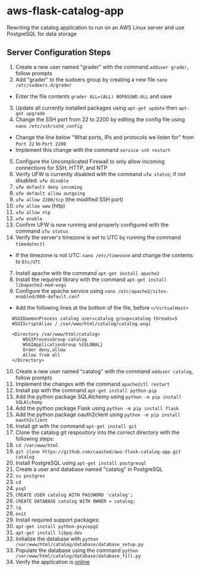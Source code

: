 # aws-flask-catalog-app
Rewriting the catalog application to run on an AWS Linux server and use PostgreSQL for data storage

## Server Configuration Steps
1. Create a new user named "grader" with the command `adduser grader`, follow prompts
2. Add "grader" to the sudoers group by creating a new file `nano /etc/sudoers.d/grader`
  * Enter the file contents `grader ALL=(ALL) NOPASSWD:ALL` and save
3. Update all currently installed packages using `apt-get update` then `apt-get upgrade`
4. Change the SSH port from 22 to 2200 by editing the config file using `nano /etc/ssh/sshd_config`
  * Change the line below "What ports, IPs and protocols we listen for" from `Port 22` to `Port 2200`
  * Implement this change with the command `service ssh restart`
5. Configure the Uncomplicated Firewall to only allow incoming connections for SSH, HTTP, and NTP
  1. Verify UFW is currently disabled with the command `ufw status`; if not disabled: `ufw disable`
  2. `ufw default deny incoming`
  3. `ufw default allow outgoing`
  4. `ufw allow 2200/tcp` (the modified SSH port)
  5. `ufw allow www` (http)
  6. `ufw allow ntp`
  7. `ufw enable`
  8. Confirm UFW is now running and properly configured with the command `ufw status`
6. Verify the server's timezone is set to UTC by running the command `timedatectl`
  * If the timezone is not UTC: `nano /etc/timezone` and change the contents to `Etc/UTC`
7. Install apache with the command `apt-get install apache2`
8. Install the required library with the command `apt-get install libapache2-mod-wsgi`
9. Configure the apache service using `nano /etc/apache2/sites-enabled/000-default.conf`
  * Add the following lines at the bottom of the file, before `</VirtualHost>`
  ```
  	WSGIDaemonProcess catalog user=catalog group=catalog threads=5
  	WSGIScriptAlias / /var/www/html/catalog/catalog.wsgi

  	<Directory /var/www/html/catalog>
  		WSGIProcessGroup catalog
  		WSGIApplicationGroup %{GLOBAL}
  		Order deny,allow
  		Allow from all
  	</Directory>
  ```
10. Create a new user named "catalog" with the command `adduser catalog`, follow prompts
11. Implement the changes with the command `apache2ctl restart`
12. Install pip with the command `apt-get install python-pip`
13. Add the python package SQLAlchemy using `python -m pip install SQLAlchemy`
14. Add the python package Flask using `python -m pip install flask`
15. Add the python package oauth2client using `python -m pip install oauth2client`
16. Install git with the command `apt-get install git`
17. Clone the catalog git respository into the correct directory with the following steps:
  1. `cd /var/www/html`
  2. `git clone https://github.com/caasted/aws-flask-catalog-app.git catalog`
18. Install PostgreSQL using `apt-get install postgresql`
19. Create a user and database named "catalog" in PostgreSQL
  1. `su postgres`
  2. `cd`
  3. `psql`
  4. `CREATE USER catalog WITH PASSWORD 'catalog';`
  5. `CREATE DATABASE catalog WITH OWNER = catalog;`
  6. `\q`
  7. `exit`
20. Install required support packages:
  1. `apt-get install python-psycopg2`
  2. `apt-get install libpq-dev`
21. Initialize the database with `python /var/www/html/catalog/database/database_setup.py`
22. Populate the database using the command `python /var/www/html/catalog/database/database_fill.py`
23. Verify the application is [online](http://ec2-35-163-10-3.us-west-2.compute.amazonaws.com/)
